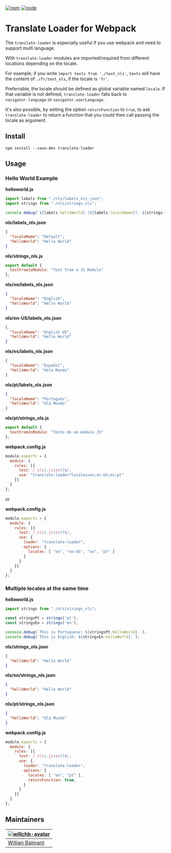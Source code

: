 [![npm][npm]][npm-url]
[![node][node]][node-url]

# Translate Loader for Webpack

The `translate-loader` is especially useful if you use webpack and need to support multi language.

With `translate-loader` modules are imported/required from different locations depending on the locale.

For example, if you write `import texts from './text_nls'`, `texts` will have the content of `./fr/text_nls`, if the locale is `'fr'`.

Preferrable, the locale should be defined as global variable named `locale`.
If that variable is not defined, `translate-loader` falls back to `navigator.language` or `navigator.userLanguage`.

It's also possible, by setting the option `returnFunction` to `true`, to ask `translate-loader` to return a function that you could then call passing the locale as argument. 

## Install

```shell
npm install --save-dev translate-loader
```

## Usage

### Hello World Example

**helloworld.js**
```js
import labels from "./nls/labels_nls.json";
import strings from "./nls/strings_nls";

console.debug(`${labels.helloWorld} (${labels.localeName}). ${strings.textFromJsModule}.`);
```

**nls/labels_nls.json**
```json
{
  "localeName": "Default",
  "helloWorld": "Hello World"
}
```

**nls/strings_nls.js**
```js
export default {
  textFromJsModule: "Text from a JS Module"
};
```

**nls/en/labels_nls.json**
```json
{
  "localeName": "English",
  "helloWorld": "Hello World"
}
```

**nls/en-US/labels_nls.json**
```json
{
  "localeName": "English US",
  "helloWorld": "Hello World"
}
```

**nls/es/labels_nls.json**
```json
{
  "localeName": "Español",
  "helloWorld": "Hola Mundo"
}
```

**nls/pt/labels_nls.json**
```json
{
  "localeName": "Português",
  "helloWorld": "Olá Mundo"
}
```

**nls/pt/strings_nls.js**
```js
export default {
  textFromJsModule: "Texto de um módulo JS"
};
```

**webpack.config.js**
```js
module.exports = {
  module: {
    rules: [{
      test: /_nls\.js(on)?$/,
      use: "translate-loader?locales=en;en-US;es;pt"
    }]
  }
};
```

or

**webpack.config.js**
```js
module.exports = {
  module: {
    rules: [{
      test: /_nls\.js(on)?$/,
      use: {
        loader: "translate-loader",
        options: {
          locales: [ "en", "en-US", "es", "pt" ]
        }
      }
    }]
  }
};
```

### Multiple locales at the same time

**helloworld.js**
```js
import strings from "./nls/strings_nls";

const stringsPt = strings('pt');
const stringsEn = strings('en');

console.debug(`This is Portuguese: ${stringsPt.helloWorld}.`);
console.debug(`This is English: ${stringsEn.helloWorld}.`);
```

**nls/strings_nls.json**
```json
{
  "helloWorld": "Hello World"
}
```

**nls/en/strings_nls.json**
```json
{
  "helloWorld": "Hello World"
}
```

**nls/pt/strings_nls.json**
```json
{
  "helloWorld": "Olá Mundo"
}
```

**webpack.config.js**
```js
module.exports = {
  module: {
    rules: [{
      test: /_nls\.js(on)?$/,
      use: {
        loader: "translate-loader",
        options: {
          locales: [ "en", "pt" ],
          returnFunction: true,
        }
      }
    }]
  }
};
```

## Maintainers

| [![willchb-avatar]][willchb] |
|------------------------------|
| [Willian Balmant]([willchb]) |


[npm]: https://img.shields.io/npm/v/translate-loader.svg
[npm-url]: https://npmjs.com/package/translate-loader

[node]: https://img.shields.io/node/v/translate-loader.svg
[node-url]: https://nodejs.org

[willchb]: https://github.com/willchb
[willchb-avatar]: https://avatars1.githubusercontent.com/u/16672319?v=3&s=150
